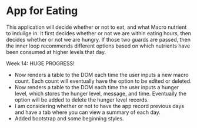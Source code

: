 # App for Eating

This application will decide whether or not to eat, and what Macro nutrient to induilge in. It first decides whether or not we are within eating hours, then decides whether or not we are hungry. If those two guards are passed, then the inner loop recommends different options based on which nutrients have been consumed at higher levels that day.

Week 14:
HUGE PROGRESS!
- Now renders a table to the DOM each time the user inputs a new macro count. Each count will eventually have the option to be edited or deleted. 
- Now renders a table to the DOM each time the user inputs a hunger level, which stores the hunger level, message, and time. Eventually the option will be added to delete the hunger level records.
- I am considering whether or not to have the app record previous days and have a tab where you can view a summary of each day. 
- Added bootstrap and some beginning styles. 